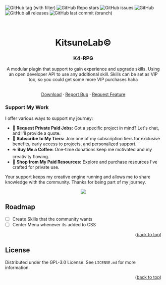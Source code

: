 <a name="readme-top"></a>

![GitHub tag (with filter)](https://img.shields.io/github/v/tag/K4ryuu/K4-RPG?style=for-the-badge&label=Version)
![GitHub Repo stars](https://img.shields.io/github/stars/K4ryuu/K4-RPG?style=for-the-badge)
![GitHub issues](https://img.shields.io/github/issues/K4ryuu/K4-RPG?style=for-the-badge)
![GitHub](https://img.shields.io/github/license/K4ryuu/K4-RPG?style=for-the-badge)
![GitHub all releases](https://img.shields.io/github/downloads/K4ryuu/K4-RPG/total?style=for-the-badge)
![GitHub last commit (branch)](https://img.shields.io/github/last-commit/K4ryuu/K4-RPG/dev?style=for-the-badge)

<!-- PROJECT LOGO -->
<br />
<div align="center">
  <h1 align="center">KitsuneLab©</h1>
  <h3 align="center">K4-RPG</h3>
  <a align="center">A modular plugin that support to gain experience and upgrade skills. Using an open developer API to use any additional skill. Skills can be set as VIP too, so you could get some more VIP purchases haha</a>

  <p align="center">
    <br />
    <a href="https://github.com/K4ryuu/K4-RPG/releases">Download</a>
    ·
    <a href="https://github.com/K4ryuu/K4-RPG/issues/new?assignees=KitsuneLab-Development&labels=bug&projects=&template=bug_report.md&title=%5BBUG%5D">Report Bug</a>
    ·
    <a href="https://github.com/K4ryuu/K4-RPG/issues/new?assignees=KitsuneLab-Development&labels=enhancement&projects=&template=feature_request.md&title=%5BREQ%5D">Request Feature</a>
  </p>
</div>

### Support My Work

I offer various ways to support my journey:

- 💬 **Request Private Paid Jobs:** Got a specific project in mind? Let's chat, and I'll provide a quote.
- 🎁 **Subscribe to My Tiers:** Join one of my subscription tiers for exclusive benefits, early access to projects, and personalized support.
- ☕ **Buy Me a Coffee:** One-time donations keep me motivated and my creativity flowing.
- 💼 **Shop from My Paid Resources:** Explore and purchase resources I've crafted for private use.

Your support keeps my creative engine running and allows me to share knowledge with the community. Thanks for being part of my journey.

<p align="center">
<a href="https://www.buymeacoffee.com/k4ryuu">
<img src="https://img.buymeacoffee.com/button-api/?text=Support Me&emoji=☕&slug=k4ryuu&button_colour=FF5F5F&font_colour=ffffff&font_family=Inter&outline_colour=000000&coffee_colour=FFDD00" />
</a>
</p>

<!-- ROADMAP -->

## Roadmap

- [ ] Create Skills that the community wants
- [ ] Center Menu whenever its added to CSS

<p align="right">(<a href="#readme-top">back to top</a>)</p>

<!-- LICENSE -->

## License

Distributed under the GPL-3.0 License. See `LICENSE.md` for more information.

<p align="right">(<a href="#readme-top">back to top</a>)</p>

